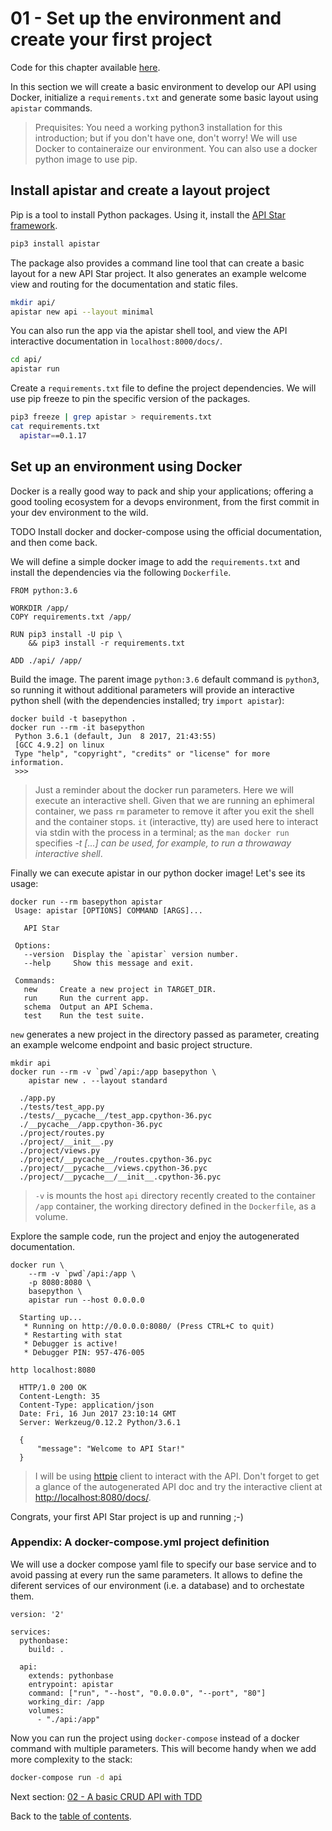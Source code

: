 # 01 - Set up the environment and create your first project

Code for this chapter available [here](/src/01-environment-and-boilerplate/).

In this section we will create a basic environment to develop our API using Docker, initialize a `requirements.txt` and generate some basic layout using `apistar` commands.

> Prequisites: You need a working python3 installation for this introduction; but if you don't have one, don't worry! We will use Docker to containeraize our environment. You can also use a docker python image to use pip.

## Install apistar and create a layout project

Pip is a tool to install Python packages. Using it, install the [API Star framework](https://github.com/tomchristie/apistar).

```sh
pip3 install apistar
```

The package also provides a command line tool that can create a basic layout for a new API Star project. It also generates an example welcome view and routing for the documentation and static files. 

```sh
mkdir api/
apistar new api --layout minimal
``` 

You can also run the app via the apistar shell tool, and view the API interactive documentation in `localhost:8000/docs/`.

```sh
cd api/
apistar run
```

Create a `requirements.txt` file to define the project dependencies. We will use pip freeze to pin the specific version of the packages.

```sh
pip3 freeze | grep apistar > requirements.txt
cat requirements.txt
  apistar==0.1.17
```

## Set up an environment using Docker

Docker is a really good way to pack and ship your applications; offering a good tooling ecosystem for a devops environment, from the first commit in your dev environment to the wild.

TODO Install docker and docker-compose using the official documentation, and then come back.

We will define a simple docker image to add the `requirements.txt` and install the dependencies via the following `Dockerfile`. 

```Docker
FROM python:3.6

WORKDIR /app/
COPY requirements.txt /app/

RUN pip3 install -U pip \
    && pip3 install -r requirements.txt

ADD ./api/ /app/
```

Build the image. The parent image `python:3.6` default command is `python3`, so running it without additional parameters will provide an interactive python shell (with the dependencies installed; try `import apistar`):

```
docker build -t basepython .
docker run --rm -it basepython
 Python 3.6.1 (default, Jun  8 2017, 21:43:55) 
 [GCC 4.9.2] on linux
 Type "help", "copyright", "credits" or "license" for more information.
 >>> 
```

> Just a reminder about the docker run parameters. Here we will execute an interactive shell. Given that we are running an ephimeral container, we pass `rm` parameter to remove it after you exit the shell and the container stops. `it` (interactive, tty) are used here to interact via stdin with the process in a terminal; as the `man docker run` specifies *-t [...] can be used, for example, to run a throwaway interactive shell*.

Finally we can execute apistar in our python docker image! Let's see its usage:

```
docker run --rm basepython apistar
 Usage: apistar [OPTIONS] COMMAND [ARGS]...
 
   API Star
 
 Options:
   --version  Display the `apistar` version number.
   --help     Show this message and exit.
 
 Commands:
   new     Create a new project in TARGET_DIR.
   run     Run the current app.
   schema  Output an API Schema.
   test    Run the test suite.
```

`new` generates a new project in the directory passed as parameter, creating an example welcome endpoint and basic project structure.

```
mkdir api
docker run --rm -v `pwd`/api:/app basepython \
    apistar new . --layout standard

  ./app.py
  ./tests/test_app.py
  ./tests/__pycache__/test_app.cpython-36.pyc
  ./__pycache__/app.cpython-36.pyc
  ./project/routes.py
  ./project/__init__.py
  ./project/views.py
  ./project/__pycache__/routes.cpython-36.pyc
  ./project/__pycache__/views.cpython-36.pyc
  ./project/__pycache__/__init__.cpython-36.pyc
```

> `-v` is mounts the host `api` directory recently created to the container `/app` container, the working directory defined in the `Dockerfile`, as a volume.

Explore the sample code, run the project and enjoy the autogenerated documentation.

```
docker run \
    --rm -v `pwd`/api:/app \
    -p 8080:8080 \
    basepython \
    apistar run --host 0.0.0.0

  Starting up...
   * Running on http://0.0.0.0:8080/ (Press CTRL+C to quit)
   * Restarting with stat
   * Debugger is active!
   * Debugger PIN: 957-476-005
```

```
http localhost:8080

  HTTP/1.0 200 OK
  Content-Length: 35
  Content-Type: application/json
  Date: Fri, 16 Jun 2017 23:10:14 GMT
  Server: Werkzeug/0.12.2 Python/3.6.1
  
  {
      "message": "Welcome to API Star!"
  }
```

> I will be using [httpie](https://httpie.org/) client to interact with the API. Don't forget to get a glance of the autogenerated API doc and try the interactive client at [http://localhost:8080/docs/](http://localhost:8080/docs/).

Congrats, your first API Star project is up and running ;-)

### Appendix: A docker-compose.yml project definition

We will use a docker compose yaml file to specify our base service and to avoid passing at every run the same parameters. It allows to define the diferent services of our environment (i.e. a database) and to orchestate them.

```
version: '2'

services:
  pythonbase:
    build: .

  api:
    extends: pythonbase
    entrypoint: apistar
    command: ["run", "--host", "0.0.0.0", "--port", "80"]
    working_dir: /app
    volumes:
      - "./api:/app"
```

Now you can run the project using `docker-compose` instead of a docker command with multiple parameters. This will become handy when we add more complexity to the stack:

```sh
docker-compose run -d api
```

Next section: [02 - A basic CRUD API with TDD](02-crud-api.md#readme)

Back to the [table of contents](https://github.com/servomac/apistar-from-scratch#table-of-contents).